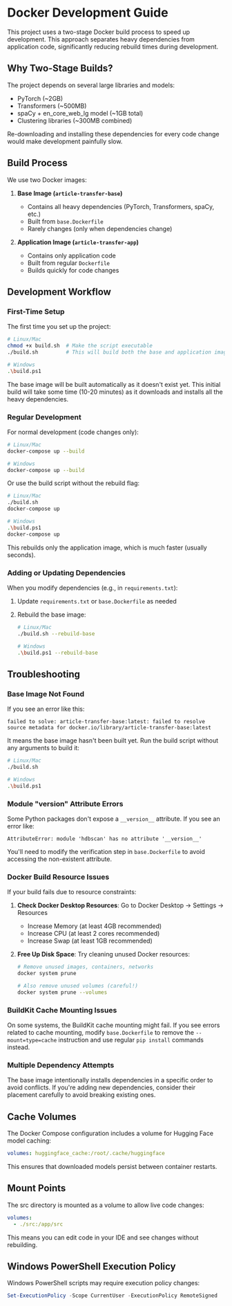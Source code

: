 # Docker Development Guide

This project uses a two-stage Docker build process to speed up development. This approach separates heavy dependencies from application code, significantly reducing rebuild times during development.

## Why Two-Stage Builds?

The project depends on several large libraries and models:

- PyTorch (~2GB)
- Transformers (~500MB)
- spaCy + en_core_web_lg model (~1GB total)
- Clustering libraries (~300MB combined)

Re-downloading and installing these dependencies for every code change would make development painfully slow.

## Build Process

We use two Docker images:

1. **Base Image (`article-transfer-base`)**

   - Contains all heavy dependencies (PyTorch, Transformers, spaCy, etc.)
   - Built from `base.Dockerfile`
   - Rarely changes (only when dependencies change)

2. **Application Image (`article-transfer-app`)**
   - Contains only application code
   - Built from regular `Dockerfile`
   - Builds quickly for code changes

## Development Workflow

### First-Time Setup

The first time you set up the project:

```bash
# Linux/Mac
chmod +x build.sh  # Make the script executable
./build.sh         # This will build both the base and application images

# Windows
.\build.ps1
```

The base image will be built automatically as it doesn't exist yet. This initial build will take some time (10-20 minutes) as it downloads and installs all the heavy dependencies.

### Regular Development

For normal development (code changes only):

```bash
# Linux/Mac
docker-compose up --build

# Windows
docker-compose up --build
```

Or use the build script without the rebuild flag:

```bash
# Linux/Mac
./build.sh
docker-compose up

# Windows
.\build.ps1
docker-compose up
```

This rebuilds only the application image, which is much faster (usually seconds).

### Adding or Updating Dependencies

When you modify dependencies (e.g., in `requirements.txt`):

1. Update `requirements.txt` or `base.Dockerfile` as needed
2. Rebuild the base image:

   ```bash
   # Linux/Mac
   ./build.sh --rebuild-base

   # Windows
   .\build.ps1 --rebuild-base
   ```

## Troubleshooting

### Base Image Not Found

If you see an error like this:

```
failed to solve: article-transfer-base:latest: failed to resolve source metadata for docker.io/library/article-transfer-base:latest
```

It means the base image hasn't been built yet. Run the build script without any arguments to build it:

```bash
# Linux/Mac
./build.sh

# Windows
.\build.ps1
```

### Module "**version**" Attribute Errors

Some Python packages don't expose a `__version__` attribute. If you see an error like:

```
AttributeError: module 'hdbscan' has no attribute '__version__'
```

You'll need to modify the verification step in `base.Dockerfile` to avoid accessing the non-existent attribute.

### Docker Build Resource Issues

If your build fails due to resource constraints:

1. **Check Docker Desktop Resources**: Go to Docker Desktop → Settings → Resources

   - Increase Memory (at least 4GB recommended)
   - Increase CPU (at least 2 cores recommended)
   - Increase Swap (at least 1GB recommended)

2. **Free Up Disk Space**: Try cleaning unused Docker resources:

   ```bash
   # Remove unused images, containers, networks
   docker system prune

   # Also remove unused volumes (careful!)
   docker system prune --volumes
   ```

### BuildKit Cache Mounting Issues

On some systems, the BuildKit cache mounting might fail. If you see errors related to cache mounting, modify `base.Dockerfile` to remove the `--mount=type=cache` instruction and use regular `pip install` commands instead.

### Multiple Dependency Attempts

The base image intentionally installs dependencies in a specific order to avoid conflicts. If you're adding new dependencies, consider their placement carefully to avoid breaking existing ones.

## Cache Volumes

The Docker Compose configuration includes a volume for Hugging Face model caching:

```yaml
volumes: huggingface_cache:/root/.cache/huggingface
```

This ensures that downloaded models persist between container restarts.

## Mount Points

The src directory is mounted as a volume to allow live code changes:

```yaml
volumes:
  - ./src:/app/src
```

This means you can edit code in your IDE and see changes without rebuilding.

## Windows PowerShell Execution Policy

Windows PowerShell scripts may require execution policy changes:

```powershell
Set-ExecutionPolicy -Scope CurrentUser -ExecutionPolicy RemoteSigned
```
